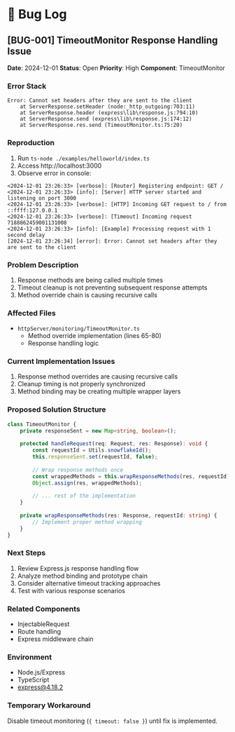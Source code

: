 # 🐛 Bug Log

## [BUG-001] TimeoutMonitor Response Handling Issue
**Date**: 2024-12-01
**Status**: Open
**Priority**: High
**Component**: TimeoutMonitor

### Error Stack
```
Error: Cannot set headers after they are sent to the client
    at ServerResponse.setHeader (node:_http_outgoing:703:11)
    at ServerResponse.header (express\lib\response.js:794:10)
    at ServerResponse.send (express\lib\response.js:174:12)
    at ServerResponse.res.send (TimeoutMonitor.ts:75:20)
```

### Reproduction
1. Run `ts-node ./examples/helloworld/index.ts`
2. Access http://localhost:3000
3. Observe error in console:
```
<2024-12-01 23:26:33> [verbose]: [Router] Registering endpoint: GET /
<2024-12-01 23:26:33> [info]: [Server] HTTP server started and listening on port 3000
<2024-12-01 23:26:33> [verbose]: [HTTP] Incoming GET request to / from ::ffff:127.0.0.1
<2024-12-01 23:26:33> [verbose]: [Timeout] Incoming request 7188862459001131008
<2024-12-01 23:26:33> [info]: [Example] Processing request with 1 second delay
[2024-12-01 23:26:34] [error]: Error: Cannot set headers after they are sent to the client
```

### Problem Description
1. Response methods are being called multiple times
2. Timeout cleanup is not preventing subsequent response attempts
3. Method override chain is causing recursive calls

### Affected Files
- `httpServer/monitoring/TimeoutMonitor.ts`
  - Method override implementation (lines 65-80)
  - Response handling logic

### Current Implementation Issues
1. Response method overrides are causing recursive calls
2. Cleanup timing is not properly synchronized
3. Method binding may be creating multiple wrapper layers

### Proposed Solution Structure
```typescript
class TimeoutMonitor {
    private responseSent = new Map<string, boolean>();
    
    protected handleRequest(req: Request, res: Response): void {
        const requestId = Utils.snowflakeId();
        this.responseSent.set(requestId, false);
        
        // Wrap response methods once
        const wrappedMethods = this.wrapResponseMethods(res, requestId);
        Object.assign(res, wrappedMethods);
        
        // ... rest of the implementation
    }
    
    private wrapResponseMethods(res: Response, requestId: string) {
        // Implement proper method wrapping
    }
}
```

### Next Steps
1. Review Express.js response handling flow
2. Analyze method binding and prototype chain
3. Consider alternative timeout tracking approaches
4. Test with various response scenarios

### Related Components
- InjectableRequest
- Route handling
- Express middleware chain

### Environment
- Node.js/Express
- TypeScript
- express@4.18.2

### Temporary Workaround
Disable timeout monitoring (`{ timeout: false }`) until fix is implemented.